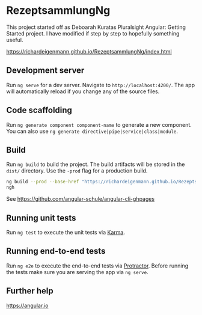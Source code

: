 # RezeptsammlungNg

This project started off as Deboarah Kuratas Pluralsight Angular: Getting Started project. I have modified if step by step to hopefully something useful.

<https://richardeigenmann.github.io/RezeptsammlungNg/index.html>

## Development server

Run `ng serve` for a dev server. Navigate to `http://localhost:4200/`. The app will automatically reload if you change any of the source files.

## Code scaffolding

Run `ng generate component component-name` to generate a new component. You can also use `ng generate directive|pipe|service|class|module`.

## Build

Run `ng build` to build the project. The build artifacts will be stored in the `dist/` directory. Use the `-prod` flag for a production build.

```bash
ng build --prod --base-href "https://richardeigenmann.github.io/RezeptsammlungNg/"
ngh
```

See <https://github.com/angular-schule/angular-cli-ghpages>

## Running unit tests

Run `ng test` to execute the unit tests via [Karma](https://karma-runner.github.io).

## Running end-to-end tests

Run `ng e2e` to execute the end-to-end tests via [Protractor](http://www.protractortest.org/).
Before running the tests make sure you are serving the app via `ng serve`.

## Further help

<https://angular.io>
